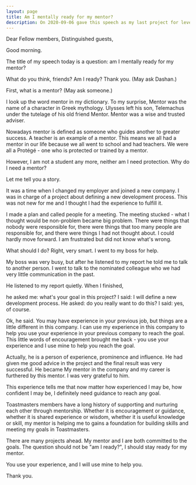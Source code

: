 ```yaml
---
layout: page
title: Am I mentally ready for my mentor?
description: On 2020-09-06 gave this speech as my last project for level-2 Pathways in Yulife club of Toastmasters.
---
```



Dear Fellow members,
Distinguished guests,

Good morning.

The title of my speech today is a question: am I mentally ready for my mentor?

What do you think, friends? Am I ready?
Thank you. (May ask Dashan.)

First, what is a mentor? (May ask someone.)

I look up the word mentor in my dictionary. To my surprise, Mentor was the name
of a character in Greek mythology. Ulysses left his son, Telemachus under the
tutelage of his old friend Mentor. Mentor was a wise and trusted adviser.

Nowadays mentor is defined as someone who guides another to greater success. A teacher
is an example of a mentor. This means we all had a mentor in our life because we
all went to school and had teachers. We were all a Protégé - one who is protected
or trained by a mentor.

However, I am not a student any more, neither am I need protection. Why do I need
a mentor?

Let me tell you a story.

It was a time when I changed my employer and joined a new company. I was in charge
of a project about defining a new development process. This was not new for me and
I thought I had the experience to fulfill it.

I made a plan and called people for a meeting. The meeting stucked - what I thought
would be non-problem became big problem. There were things that nobody were responsible
for, there were things that too many people are responsible for, and there were things
I had not thought about. I could hardly move forward. I am frustrated but did not know
what's wrong.

What should I do? Right, very smart. I went to my boss for help.

My boss was very busy, but after he listened to my report he told me to talk to another
person. I went to talk to the nominated colleague who we had very little communication
in the past.

He listened to my report quietly. When I finished,

he asked me: what's your goal in this project?
I said: I will define a new development process.
He asked: do you really want to do this?
I said: yes, of course.

Ok, he said. You may have experience in your previous job, but things are a little
different in this company. I can use my experience in this company to help you use
your experience in your previous company to reach the goal. This little words of
encouragement brought me back - you use your experience and I use mine to help you
reach the goal.

Actually, he is a person of experience, prominence and influence. He had given me
good advice in the project and the final result was very successful. He became My
mentor in the company and my career is furthered by this mentor. I was very grateful
to him.

This experience tells me that now matter how experienced I may be, how confident I
may be, I definitely need guidance to reach any goal.

Toastmasters members have a long history of supporting and nurturing each other through
mentorship. Whether it is encouragement or guidance, whether it is shared experience or
wisdom, whether it is useful knowledge or skill, my mentor is helping me to gains a
foundation for building skills and meeting my goals in Toastmasters.

There are many projects ahead. My mentor and I are both committed to the goals. The question
should not be "am I ready?", I should stay ready for my mentor.

You use your experience, and I will use mine to help you.

Thank you.